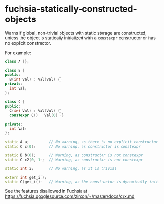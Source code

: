 # fuchsia-statically-constructed-objects

Warns if global, non-trivial objects with static storage are
constructed, unless the object is statically initialized with a
`constexpr` constructor or has no explicit constructor.

For example:

``` c++
class A {};

class B {
public:
  B(int Val) : Val(Val) {}
private:
  int Val;
};

class C {
public:
  C(int Val) : Val(Val) {}
  constexpr C() : Val(0) {}

private:
  int Val;
};

static A a;         // No warning, as there is no explicit constructor
static C c(0);      // No warning, as constructor is constexpr

static B b(0);      // Warning, as constructor is not constexpr
static C c2(0, 1);  // Warning, as constructor is not constexpr

static int i;       // No warning, as it is trivial

extern int get_i();
static C(get_i())   // Warning, as the constructor is dynamically initialized
```

See the features disallowed in Fuchsia at
<https://fuchsia.googlesource.com/zircon/+/master/docs/cxx.md>
